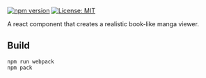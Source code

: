 [![npm version](https://badge.fury.io/js/react-manga-viewer.svg)](https://badge.fury.io/js/react-manga-viewer)
[![License: MIT](https://img.shields.io/badge/License-MIT-yellow.svg)](https://opensource.org/licenses/MIT)

A react component that creates a realistic book-like manga viewer.

## Build

```
npm run webpack
npm pack
```
